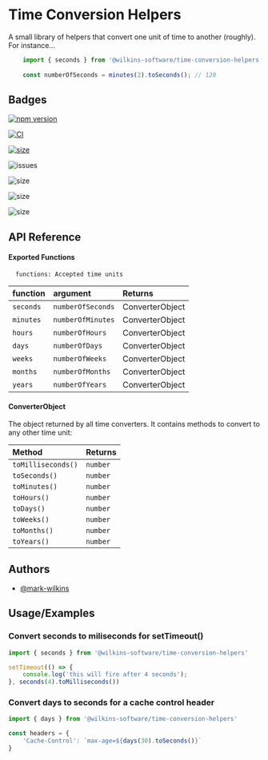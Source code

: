 
# Time Conversion Helpers

A small library of helpers that convert one unit of time to another (roughly). For instance...
```ts
    import { seconds } from '@wilkins-software/time-conversion-helpers';
    
    const numberOfSeconds = minutes(2).toSeconds(); // 120
```


## Badges

[![npm version](https://badge.fury.io/js/@wilkins-software%2Ftime-conversion-helpers.svg)](https://badge.fury.io/js/@wilkins-software%2Ftime-conversion-helpers)

[![CI](https://github.com/Wilkins-Software/time-conversion-helpers/actions/workflows/main.yml/badge.svg)](https://github.com/Wilkins-Software/time-conversion-helpers/actions/workflows/main.yml)

[![size](https://github.com/Wilkins-Software/time-conversion-helpers/actions/workflows/size.yml/badge.svg)](https://github.com/Wilkins-Software/time-conversion-helpers/actions/workflows/size.yml)

![issues](https://img.shields.io/github/issues/Wilkins-Software/time-conversion-helpers)

![size](https://img.shields.io/github/forks/Wilkins-Software/time-conversion-helpers)

![size](https://img.shields.io/github/stars/Wilkins-Software/time-conversion-helpers)

![size](https://img.shields.io/github/license/Wilkins-Software/time-conversion-helpers)




## API Reference

#### Exported Functions

```
  functions: Accepted time units
```

| function  | argument          | Returns                |
| :-------- | :-------          | :----------------------|
| `seconds` | `numberOfSeconds` | ConverterObject        |
| `minutes` | `numberOfMinutes` | ConverterObject        |
| `hours`   | `numberOfHours`   | ConverterObject        |
| `days`    | `numberOfDays`    | ConverterObject        |
| `weeks`   | `numberOfWeeks`   | ConverterObject        |
| `months`  | `numberOfMonths`  | ConverterObject        |
| `years`   | `numberOfYears`   | ConverterObject        |

#### ConverterObject

The object returned by all time converters. It contains methods to convert to any other time unit:

| Method             | Returns    
| :--------          | :------- | 
| `toMilliseconds()` | `number` | 
| `toSeconds()`      | `number` | 
| `toMinutes()`      | `number` |
| `toHours()`        | `number` | 
| `toDays()`         | `number` | 
| `toWeeks()`        | `number` | 
| `toMonths()`       | `number` | 
| `toYears()`        | `number` | 



## Authors

- [@mark-wilkins](https://github.com/mwilkins91)


## Usage/Examples

### Convert seconds to miliseconds for setTimeout()

```typescript
import { seconds } from '@wilkins-software/time-conversion-helpers'

setTimeout(() => {
    console.log('this will fire after 4 seconds');
}, seconds(4).toMilliseconds())

```

### Convert days to seconds for a cache control header

```typescript
import { days } from '@wilkins-software/time-conversion-helpers'

const headers = {
    'Cache-Control': `max-age=${days(30).toSeconds()}`
}

```